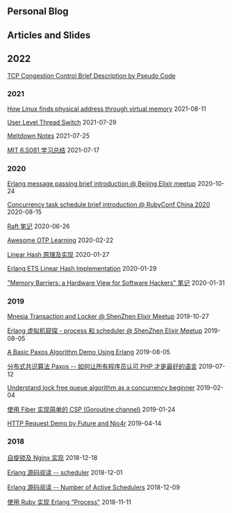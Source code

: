 ## Personal Blog
## Articles and Slides
## 2022
[TCP Congestion Control Brief Description by Pseudo Code](./blog/2022-02-06-tcp-congestion-control.md)

### 2021
[How Linux finds physical address through virtual memory](./blog/2021-08-11-how-linux-finds-physical-address-through-virtual-address.md) 2021-08-11

[User Level Thread Switch](./blog/2021-07-29-user-level-thread-switch.md) 2021-07-29

[Meltdown Notes](./blog/2021-07-25-meltdown.md) 2021-07-25

[MIT 6.S081 学习总结](https://ruby-china.org/topics/41485) 2021-07-17

### 2020
[Erlang message passing brief introduction @ Beijing Elixir meetup](./slides/erlang-message-passing.key) 2020-10-24

[Concurrency task schedule brief introduction @ RubyConf China 2020](./slides/Concurrency-task-schedule-brief-introduction@RubyConf-China-2020.key) 2020-08-15

[Raft 笔记](https://ruby-china.org/topics/40018)  2020-06-26

[Awesome OTP Learning](https://github.com/yfractal/awesome-otp-learning) 2020-02-22

[Linear Hash 原理及实现](https://ruby-china.org/topics/39466) 2020-01-27

[Erlang ETS Linear Hash Implementation](https://ruby-china.org/topics/39470) 2020-01-29

["Memory Barriers: a Hardware View for Software Hackers" 笔记](https://ruby-china.org/topics/39474) 2020-01-31

### 2019
[Mnesia Transaction and Locker @ ShenZhen Elixir Meetup](https://github.com/Pragmatic-Elixir-Meetup/shenzhen-meetup/tree/master/2019-10-27/mnesia-transaction-and-locker) 2019-10-27

[Erlang 虚拟机窥探 - process 和 scheduler @ ShenZhen Elixir Meetup](https://github.com/Pragmatic-Elixir-Meetup/shenzhen-meetup/tree/master/2019-08-04/erlang%20%E8%99%9A%E6%8B%9F%E6%9C%BA%E7%AA%A5%E6%8E%A2%20-%20%E4%BD%BF%E7%94%A8%20ruby%20%E6%A8%A1%E6%8B%9F%20erlang%20process%20%E5%92%8C%20scheduler) 2019-08-05

[A Basic Paxos Algorithm Demo Using Erlang](https://ruby-china.org/topics/38909) 2019-08-05

[分布式共识算法 Paxos -- 如何让所有程序员认可 PHP 才是最好的语言](https://ruby-china.org/topics/38833) 2019-07-12

[Understand lock free queue algorithm as a concurrency beginner](https://ruby-china.org/topics/38086) 2019-02-04

[使用 Fiber 实现简单的 CSP (Goroutine channel)](https://ruby-china.org/topics/38041) 2019-01-24

[HTTP Request Demo by Future and Nio4r](https://ruby-china.org/topics/38404) 2019-04-14

### 2018
[自旋锁及 Nginx 实现](https://ruby-china.org/topics/37916) 2018-12-18

[Erlang 源码阅读 -- scheduler](https://ruby-china.org/topics/37840) 2018-12-01

[Erlang 源码阅读 -- Number of Active Schedulers](https://ruby-china.org/topics/37874) 2018-12-09

[使用 Ruby 实现 Erlang "Process"](https://ruby-china.org/topics/37750) 2018-11-11
